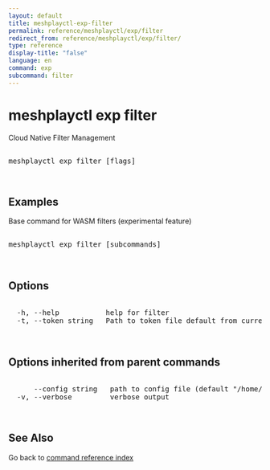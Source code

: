 ```yaml
---
layout: default
title: meshplayctl-exp-filter
permalink: reference/meshplayctl/exp/filter
redirect_from: reference/meshplayctl/exp/filter/
type: reference
display-title: "false"
language: en
command: exp
subcommand: filter
---
```


# meshplayctl exp filter

Cloud Native Filter Management

<pre class='codeblock-pre'>
<div class='codeblock'>
meshplayctl exp filter [flags]

</div>
</pre> 

## Examples

Base command for WASM filters (experimental feature)
<pre class='codeblock-pre'>
<div class='codeblock'>
meshplayctl exp filter [subcommands]	

</div>
</pre> 

## Options

<pre class='codeblock-pre'>
<div class='codeblock'>
  -h, --help           help for filter
  -t, --token string   Path to token file default from current context

</div>
</pre>

## Options inherited from parent commands

<pre class='codeblock-pre'>
<div class='codeblock'>
      --config string   path to config file (default "/home/runner/.meshery/config.yaml")
  -v, --verbose         verbose output

</div>
</pre>

## See Also

Go back to [command reference index](/reference/meshplayctl/) 
